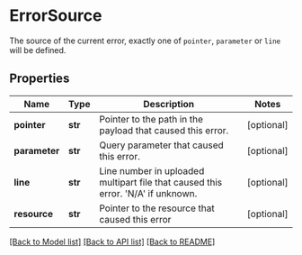 # ErrorSource

The source of the current error, exactly one of `pointer`, `parameter` or `line` will be defined. 
## Properties
Name | Type | Description | Notes
------------ | ------------- | ------------- | -------------
**pointer** | **str** | Pointer to the path in the payload that caused this error. | [optional] 
**parameter** | **str** | Query parameter that caused this error. | [optional] 
**line** | **str** | Line number in uploaded multipart file that caused this error. &#39;N/A&#39; if unknown. | [optional] 
**resource** | **str** | Pointer to the resource that caused this error | [optional] 

[[Back to Model list]](../README.md#documentation-for-models) [[Back to API list]](../README.md#documentation-for-api-endpoints) [[Back to README]](../README.md)


